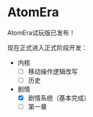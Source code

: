 # AtomEra

AtomEra试玩版已发布！

现在正式进入正式阶段开发：

- 内核
  - [ ] 移动操作逻辑改写
  - [ ] 历史
- 剧情
  - [x] 剧情系统（基本完成）
  - [ ] 第一章
